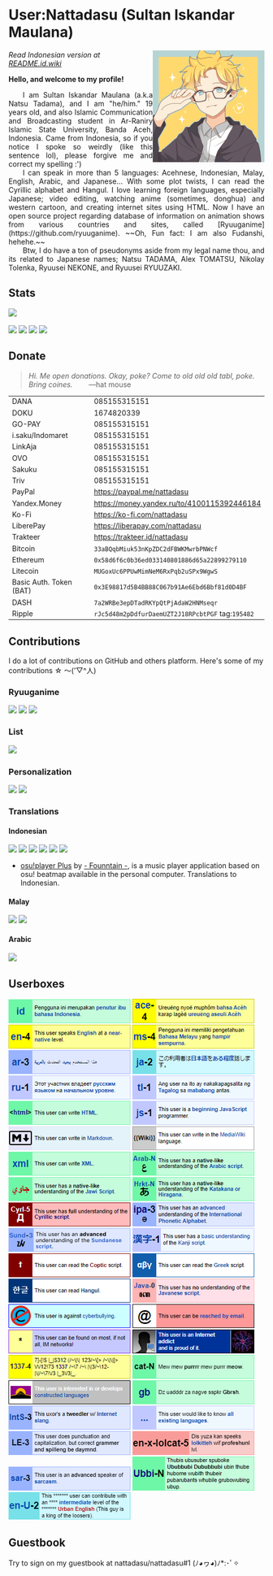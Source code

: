 # User:Nattadasu (Sultan Iskandar Maulana)

<img src="https://raw.githubusercontent.com/nattadasu/Personal/master/assets/readmeAssets/natsuTadamaGlasses.jpg" align="right">

*Read Indonesian version at [README.id.wiki](README.id.wiki)*

**Hello, and welcome to my profile!**

<div align="justify">
  I am Sultan Iskandar Maulana (a.k.a Natsu Tadama), and I am "he/him." 19 years old, and also Islamic Communication and Broadcasting student in Ar-Raniry Islamic State University, Banda Aceh, Indonesia. Came from Indonesia, so if you notice I spoke so weirdly (like this sentence lol), please forgive me and correct my spelling :')
</div>

<div align="justify">
  I can speak in more than 5 languages: Acehnese, Indonesian, Malay, English, Arabic, and Japanese... With some plot twists, I can read the Cyrillic alphabet and Hangul. I love learning foreign languages, especially Japanese; video editing, watching anime (sometimes, donghua) and western cartoon, and creating internet sites using HTML. Now I have an open source project regarding database of information on animation shows from various countries and sites, called [Ryuuganime](https://github.com/ryuuganime). ~~Oh, Fun fact: I am also Fudanshi, hehehe.~~
</div>

<div align="justify">
  Btw, I do have a ton of pseudonyms aside from my legal name thou, and its related to Japanese names; Natsu TADAMA, Alex TOMATSU, Nikolay Tolenka, Ryuusei NEKONE, and Ryuusei RYUUZAKI.
</div>

## Stats

![](https://github-readme-stats.vercel.app/api?username=nattadasu&show_icons=true)

[![](https://img.shields.io/badge/HTML-277%20commits-orange.svg)](https://sourcerer.io/nattadasu) [![](https://img.shields.io/badge/CSS-33%20commits-orange.svg)](https://sourcerer.io/nattadasu) [![](https://img.shields.io/badge/JavaScript-27%20commits-orange.svg)](https://sourcerer.io/nattadasu) [![](https://img.shields.io/badge/TypeScript-18%20commits-orange.svg)](https://sourcerer.io/nattadasu)

## Donate

> *Hi.*
> *Me open donations. Okay, poke?*
> *Come to old old old tabl, poke. Bring coines.*
>   —hat mouse

|                         |                                                   |
|-------------------------|---------------------------------------------------|
| DANA                    | 085155315151                                      |
| DOKU                    | 1674820339                                        |
| GO-PAY                  | 085155315151                                      |
| i.saku/Indomaret        | 085155315151                                      |
| LinkAja                 | 085155315151                                      |
| OVO                     | 085155315151                                      |
| Sakuku                  | 085155315151                                      |
| Triv                    | 085155315151                                      |
| PayPal                  | <https://paypal.me/nattadasu>                     |
| Yandex.Money            | <https://money.yandex.ru/to/4100115392446184>     |
| Ko-Fi                   | <https://ko-fi.com/nattadasu>                     |
| LiberePay               | <https://liberapay.com/nattadasu>                 |
| Trakteer                | <https://trakteer.id/nattadasu>                   |
| Bitcoin                 | `33aBQqbMiuk53nKpZDC2dFBWKMwrbPNWcf`              |
| Ethereum                | `0x58d6f6c0b36ed033140801886d65a22899279110`      |
| Litecoin                | `MUGoxUc6PPUwMimNeM6RxPqb2uSPx9WgwS`              |
| Basic Auth. Token (BAT) | `0x3E98817d5B4BB88C067b91Ae6Ebd6Bbf81d0D4BF`      |
| DASH                    | `7a2WRBe3epDTadRKYpQtPjAdaW2HNMseqr`              |
| Ripple                  | `rJc5d48m2pDdfurDaemUZT2J18RPcbtPGF` tag:`195482` |

## Contributions

I do a lot of contributions on GitHub and others platform. Here's some of my contributions ☆ ～('▽^人)

### Ryuuganime

[![](https://github-readme-stats.vercel.app/api/pin/?username=ryuuganime&repo=Ryuuganime)](https://github.com/ryuuganime/Ryuuganime) [![](https://github-readme-stats.vercel.app/api/pin/?username=ryuuganime&repo=ryuuganime-db)](https://github.com/ryuuganime/ryuuganime-db) [![](https://github-readme-stats.vercel.app/api/pin/?username=ryuuganime&repo=animanga-wordlist)](https://github.com/ryuuganime/animanga-wordlist)

### List

[![](https://github-readme-stats.vercel.app/api/pin/?username=otakulogy&repo=anime-streaming&show_owner=true)](https://github.com/otakulogy/anime-streaming)

### Personalization

[![](https://github-readme-stats.vercel.app/api/pin/?username=nattadasu&repo=mal-blockquote-template)](https://github.com/nattadasu/mal-blockquote-template) [![](https://github-readme-stats.vercel.app/api/pin/?username=PKief&repo=vscode-material-icon-theme&show_owner=true)](https://github.com/PKief/vscode-material-icon-theme)

### Translations

#### Indonesian

[![](https://github-readme-stats.vercel.app/api/pin/?username=MALSync&repo=MALSync&show_owner=true)](https://github.com/MALSync/MALSync) [![](https://github-readme-stats.vercel.app/api/pin/?username=NicoAiko&repo=mikazuki&show_owner=true)](https://github.com/NicoAiko/mikazuki) [![](https://github-readme-stats.vercel.app/api/pin/?username=hummingbird-me&repo=hummingbird-client&show_owner=true)](https://github.com/hummingbird-me/hummingbird-client) [![](https://github-readme-stats.vercel.app/api/pin/?username=Zenrac&repo=Watora&show_owner=true)](https://github.com/Zenrac/Watora) [![](https://github-readme-stats.vercel.app/api/pin/?username=ContributorCovenant&repo=contributor_covenant&show_owner=true)](https://github.com/ContributorCovenant/contributor_covenant) [![](https://github-readme-stats.vercel.app/api/pin/?username=ytmdesktop&repo=ytmdesktop)](https://github.com/ytmdesktop/ytmdesktop)

-   [osu!player Plus](https://osu.ppy.sh/community/forums/topics/660418) by [- Founntain -](https://osu.ppy.sh/users/5105217), is a music player application based on osu! beatmap available in the personal computer. Translations to Indonesian.

#### Malay

[![](https://github-readme-stats.vercel.app/api/pin/?username=MALSync&repo=MALSync&show_owner=true)](https://github.com/MALSync/MALSync) [![](https://github-readme-stats.vercel.app/api/pin/?username=NicoAiko&repo=mikazuki&show_owner=true)](https://github.com/NicoAiko/mikazuki)

#### Arabic

[![](https://github-readme-stats.vercel.app/api/pin/?username=NicoAiko&repo=mikazuki&show_owner=true)](https://github.com/NicoAiko/mikazuki)

## Userboxes

![](https://raw.githubusercontent.com/nattadasu/Personal/master/assets/mal-profile-page/v3/assets/babel/languages/id-n.png) ![](https://raw.githubusercontent.com/nattadasu/Personal/master/assets/mal-profile-page/v3/assets/babel/languages/ace-4.png) ![](https://raw.githubusercontent.com/nattadasu/Personal/master/assets/mal-profile-page/v3/assets/babel/languages/en-4.png) ![](https://raw.githubusercontent.com/nattadasu/Personal/master/assets/mal-profile-page/v3/assets/babel/languages/ms-4.png) ![](https://raw.githubusercontent.com/nattadasu/Personal/master/assets/mal-profile-page/v3/assets/babel/languages/ar-3.png) ![](https://raw.githubusercontent.com/nattadasu/Personal/master/assets/mal-profile-page/v3/assets/babel/languages/ja-2.png) ![](https://raw.githubusercontent.com/nattadasu/Personal/master/assets/mal-profile-page/v3/assets/babel/languages/ru-1.png) ![](https://raw.githubusercontent.com/nattadasu/Personal/master/assets/mal-profile-page/v3/assets/babel/languages/tl-1.png) ![](https://raw.githubusercontent.com/nattadasu/Personal/master/assets/mal-profile-page/v3/assets/babel/programming/html.png) ![](https://raw.githubusercontent.com/nattadasu/Personal/master/assets/mal-profile-page/v3/assets/babel/programming/js-1.png) ![](https://raw.githubusercontent.com/nattadasu/Personal/master/assets/mal-profile-page/v3/assets/babel/programming/md.png) ![](https://raw.githubusercontent.com/nattadasu/Personal/master/assets/mal-profile-page/v3/assets/babel/programming/mediawiki.png) ![](https://raw.githubusercontent.com/nattadasu/Personal/master/assets/mal-profile-page/v3/assets/babel/programming/xml.png) ![](https://raw.githubusercontent.com/nattadasu/Personal/master/assets/mal-profile-page/v3/assets/babel/script/arab-N.png) ![](https://raw.githubusercontent.com/nattadasu/Personal/master/assets/mal-profile-page/v3/assets/babel/script/jawi-N.png) ![](https://raw.githubusercontent.com/nattadasu/Personal/master/assets/mal-profile-page/v3/assets/babel/script/kana-N.png) ![](https://raw.githubusercontent.com/nattadasu/Personal/master/assets/mal-profile-page/v3/assets/babel/script/Cyrl-5.png) ![](https://raw.githubusercontent.com/nattadasu/Personal/master/assets/mal-profile-page/v3/assets/babel/script/ipa-3.png) ![](https://raw.githubusercontent.com/nattadasu/Personal/master/assets/mal-profile-page/v3/assets/babel/script/sund-3.png) ![](https://raw.githubusercontent.com/nattadasu/Personal/master/assets/mal-profile-page/v3/assets/babel/script/kanji-1.png) ![](https://raw.githubusercontent.com/nattadasu/Personal/master/assets/mal-profile-page/v3/assets/babel/script/coptic.png) ![](https://raw.githubusercontent.com/nattadasu/Personal/master/assets/mal-profile-page/v3/assets/babel/script/greek.png) ![](https://raw.githubusercontent.com/nattadasu/Personal/master/assets/mal-profile-page/v3/assets/babel/script/han.png) ![](https://raw.githubusercontent.com/nattadasu/Personal/master/assets/mal-profile-page/v3/assets/babel/script/java-0.png) ![](https://raw.githubusercontent.com/nattadasu/Personal/master/assets/mal-profile-page/v3/assets/babel/cyberbullying.png) ![](https://raw.githubusercontent.com/nattadasu/Personal/master/assets/mal-profile-page/v3/assets/babel/email.png) ![](https://raw.githubusercontent.com/nattadasu/Personal/master/assets/mal-profile-page/v3/assets/babel/im.png) ![](https://raw.githubusercontent.com/nattadasu/Personal/master/assets/mal-profile-page/v3/assets/babel/netAddict.png) ![](https://raw.githubusercontent.com/nattadasu/Personal/master/assets/mal-profile-page/v3/assets/babel/languages/1337-4.png) ![](https://raw.githubusercontent.com/nattadasu/Personal/master/assets/mal-profile-page/v3/assets/babel/languages/cat-n.png) ![](https://raw.githubusercontent.com/nattadasu/Personal/master/assets/mal-profile-page/v3/assets/babel/languages/conLang.png) ![](https://raw.githubusercontent.com/nattadasu/Personal/master/assets/mal-profile-page/v3/assets/babel/languages/gibberish.png) ![](https://raw.githubusercontent.com/nattadasu/Personal/master/assets/mal-profile-page/v3/assets/babel/languages/internetSlang-3.png) ![](https://raw.githubusercontent.com/nattadasu/Personal/master/assets/mal-profile-page/v3/assets/babel/languages/language.png) ![](https://raw.githubusercontent.com/nattadasu/Personal/master/assets/mal-profile-page/v3/assets/babel/languages/lazyEnglish-3.png) ![](https://raw.githubusercontent.com/nattadasu/Personal/master/assets/mal-profile-page/v3/assets/babel/languages/lolcat-5.png) ![](https://raw.githubusercontent.com/nattadasu/Personal/master/assets/mal-profile-page/v3/assets/babel/languages/sarcasm.png) ![](https://raw.githubusercontent.com/nattadasu/Personal/master/assets/mal-profile-page/v3/assets/babel/languages/ubbi-n.png) ![](https://raw.githubusercontent.com/nattadasu/Personal/master/assets/mal-profile-page/v3/assets/babel/languages/urbanEnglish.png)

## Guestbook

Try to sign on my guestbook at nattadasu/nattadasu#1 (ﾉ◕ヮ◕)ﾉ\*:･ﾟ✧

<!--START:guestbook-->

<!--END:guestbook-->